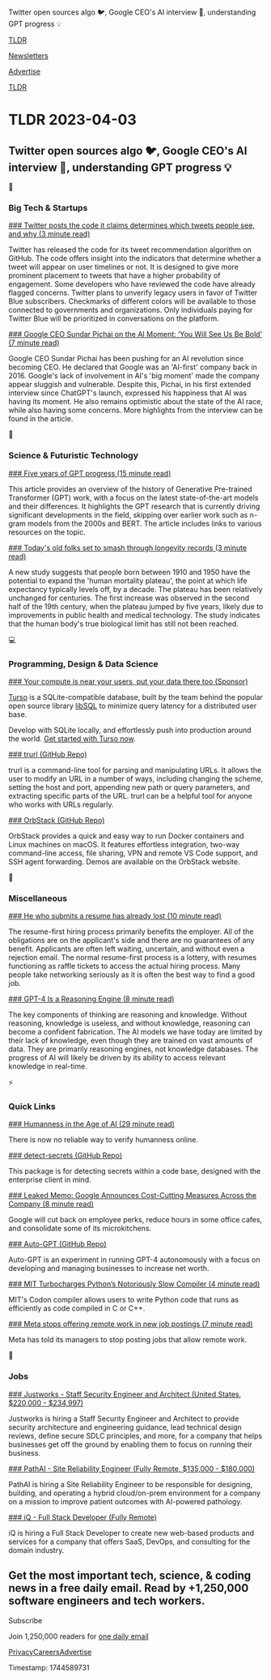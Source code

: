 Twitter open sources algo 🐦, Google CEO's AI interview 🤖, understanding GPT progress 💡

[TLDR](/)

[Newsletters](/newsletters)

[Advertise](https://advertise.tldr.tech/)

[TLDR](/)

# TLDR 2023-04-03

## Twitter open sources algo 🐦, Google CEO's AI interview 🤖, understanding GPT progress 💡

📱

### Big Tech & Startups

[### Twitter posts the code it claims determines which tweets people see, and why (3 minute read)](https://arstechnica.com/tech-policy/2023/03/twitter-posts-the-code-it-claims-determines-which-tweets-people-see-and-why/?utm_source=tldrnewsletter)

Twitter has released the code for its tweet recommendation algorithm on GitHub. The code offers insight into the indicators that determine whether a tweet will appear on user timelines or not. It is designed to give more prominent placement to tweets that have a higher probability of engagement. Some developers who have reviewed the code have already flagged concerns. Twitter plans to unverify legacy users in favor of Twitter Blue subscribers. Checkmarks of different colors will be available to those connected to governments and organizations. Only individuals paying for Twitter Blue will be prioritized in conversations on the platform.

[### Google CEO Sundar Pichai on the AI Moment: ‘You Will See Us Be Bold’ (7 minute read)](https://archive.ph/OUG3T?utm_source=tldrnewsletter)

Google CEO Sundar Pichai has been pushing for an AI revolution since becoming CEO. He declared that Google was an 'AI-first' company back in 2016. Google's lack of involvement in AI's 'big moment' made the company appear sluggish and vulnerable. Despite this, Pichai, in his first extended interview since ChatGPT's launch, expressed his happiness that AI was having its moment. He also remains optimistic about the state of the AI race, while also having some concerns. More highlights from the interview can be found in the article.

🚀

### Science & Futuristic Technology

[### Five years of GPT progress (15 minute read)](https://finbarr.ca/five-years-of-gpt-progress/?utm_source=tldrnewsletter)

This article provides an overview of the history of Generative Pre-trained Transformer (GPT) work, with a focus on the latest state-of-the-art models and their differences. It highlights the GPT research that is currently driving significant developments in the field, skipping over earlier work such as n-gram models from the 2000s and BERT. The article includes links to various resources on the topic.

[### Today's old folks set to smash through longevity records (3 minute read)](https://www.theregister.com/2023/03/31/age_longevity_records/?utm_source=tldrnewsletter)

A new study suggests that people born between 1910 and 1950 have the potential to expand the 'human mortality plateau', the point at which life expectancy typically levels off, by a decade. The plateau has been relatively unchanged for centuries. The first increase was observed in the second half of the 19th century, when the plateau jumped by five years, likely due to improvements in public health and medical technology. The study indicates that the human body's true biological limit has still not been reached.

💻

### Programming, Design & Data Science

[### Your compute is near your users, put your data there too (Sponsor)](https://chiselstrike.com/?utm_source=tldr&amp;utm_medium=newsletter&amp;utm_campaign=pblaunch)

[Turso](https://chiselstrike.com/?utm_source=tldr&utm_medium=newsletter&utm_campaign=pblaunch) is a SQLite-compatible database, built by the team behind the popular open source library [libSQL](https://github.com/libsql/libsql) to minimize query latency for a distributed user base.

Develop with SQLite locally, and effortlessly push into production around the world. [Get started with Turso now](https://chiselstrike.com/?utm_source=tldr&utm_medium=newsletter&utm_campaign=pblaunch).

[### trurl (GitHub Repo)](https://github.com/curl/urler?utm_source=tldrnewsletter)

trurl is a command-line tool for parsing and manipulating URLs. It allows the user to modify an URL in a number of ways, including changing the scheme, setting the host and port, appending new path or query parameters, and extracting specific parts of the URL. trurl can be a helpful tool for anyone who works with URLs regularly.

[### OrbStack (GitHub Repo)](https://github.com/orbstack/orbstack?utm_source=tldrnewsletter)

OrbStack provides a quick and easy way to run Docker containers and Linux machines on macOS. It features effortless integration, two-way command-line access, file sharing, VPN and remote VS Code support, and SSH agent forwarding. Demos are available on the OrbStack website.

🎁

### Miscellaneous

[### He who submits a resume has already lost (10 minute read)](https://www.residentcontrarian.com/p/he-who-submits-a-resume-has-already?utm_source=tldrnewsletter)

The resume-first hiring process primarily benefits the employer. All of the obligations are on the applicant's side and there are no guarantees of any benefit. Applicants are often left waiting, uncertain, and without even a rejection email. The normal resume-first process is a lottery, with resumes functioning as raffle tickets to access the actual hiring process. Many people take networking seriously as it is often the best way to find a good job.

[### GPT-4 Is a Reasoning Engine (8 minute read)](https://every.to/chain-of-thought/gpt-4-is-a-reasoning-engine?utm_source=tldrnewsletter)

The key components of thinking are reasoning and knowledge. Without reasoning, knowledge is useless, and without knowledge, reasoning can become a confident fabrication. The AI models we have today are limited by their lack of knowledge, even though they are trained on vast amounts of data. They are primarily reasoning engines, not knowledge databases. The progress of AI will likely be driven by its ability to access relevant knowledge in real-time.

⚡

### Quick Links

[### Humanness in the Age of AI (29 minute read)](https://worldcoin.org/blog/engineering/humanness-in-the-age-of-ai?utm_source=tldrnewsletter)

There is now no reliable way to verify humanness online.

[### detect-secrets (GitHub Repo)](https://github.com/Yelp/detect-secrets?utm_source=tldrnewsletter)

This package is for detecting secrets within a code base, designed with the enterprise client in mind.

[### Leaked Memo: Google Announces Cost-Cutting Measures Across the Company (8 minute read)](https://archive.ph/M3lqb?utm_source=tldrnewsletter)

Google will cut back on employee perks, reduce hours in some office cafes, and consolidate some of its microkitchens.

[### Auto-GPT (GitHub Repo)](https://github.com/torantulino/Auto-GPT?utm_source=tldrnewsletter)

Auto-GPT is an experiment in running GPT-4 autonomously with a focus on developing and managing businesses to increase net worth.

[### MIT Turbocharges Python’s Notoriously Slow Compiler (4 minute read)](https://spectrum.ieee.org/python-compiler?utm_source=tldrnewsletter)

MIT's Codon compiler allows users to write Python code that runs as efficiently as code compiled in C or C++.

[### Meta stops offering remote work in new job postings (7 minute read)](https://archive.ph/vK1H9#selection-1959.0-1959.157?utm_source=tldrnewsletter)

Meta has told its managers to stop posting jobs that allow remote work.

💼

### Jobs

[### Justworks - Staff Security Engineer and Architect (United States, $220,000 - $234,997)](https://tldr.tech/jobs/staff-security-engineer-and-architect/470)

Justworks is hiring a Staff Security Engineer and Architect to provide security architecture and engineering guidance, lead technical design reviews, define secure SDLC principles, and more, for a company that helps businesses get off the ground by enabling them to focus on running their business.

[### PathAI - Site Reliability Engineer (Fully Remote, $135,000 - $180,000)](https://tldr.tech/jobs/site-reliability-engineer/472)

PathAI is hiring a Site Reliability Engineer to be responsible for designing, building, and operating a hybrid cloud/on-prem environment for a company on a mission to improve patient outcomes with AI-powered pathology.

[### iQ - Full Stack Developer (Fully Remote)](https://tldr.tech/jobs/full-stack-developer/463)

iQ is hiring a Full Stack Developer to create new web-based products and services for a company that offers SaaS, DevOps, and consulting for the domain industry.

## Get the most important tech, science, & coding news in a free daily email. Read by +1,250,000 software engineers and tech workers.

Subscribe

Join 1,250,000 readers for [one daily email](/api/latest/tech)

[Privacy](/privacy)[Careers](https://jobs.ashbyhq.com/tldr.tech)[Advertise](/tech/advertise)

Timestamp: 1744589731